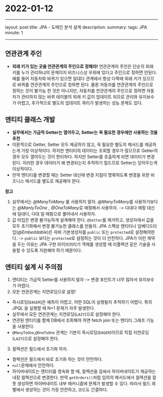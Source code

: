 # 2022-01-12- - - -
layout: post
title: JPA - 도메인 분석 설계
description: 
summary: 
tags: JPA
minute: 1
- - - -

## 연관관계 주인
* **외래 키가 있는 곳을 연관관계의 주인으로 정해라!**
연관관계의 주인은 단순히 외래 키를 누가 관리하냐의 문제이지 비즈니스상 우위에 있다고 주인으로 정하면 안된다.
예를 들어 자동차와 바퀴가 있으면 일대다 관계에서 항상 다쪽에 외래 키가 있으므로 바퀴를 연관관계의 주인으로 정하면 된다.
물론 자동자를 연관관계의 주인으로 정하는 것이 불가능 한 것은 아니지만, 자동차를 연관관계의 주인으로 정하면 자동차가 관리하지 않는 바퀴 테이블의 외래 키 값이 업데이트 되므로 관리와 유지보수가 어렵고, 추가적으로 별도의 업데이트 쿼리가 발생하는 성능 문제도 있다.

## 엔티티 클래스 개발
* **실무에서는 가급적 Getter는 열어두고, Setter는 꼭 필요한 경우에만 사용하는 것을 추천**
* 이론적으로 Getter, Setter 모두 제공하지 않고, 꼭 필요한 별도의 메서드를 제공하는게 가장 이상적이다. 하지만 엔티티의 데이터는 조회할 경우가 많으므로 Getter의 경우 모두 열어두는 것이 편리하다. 하지만 Setter를 호출하게 되면 데이터가 변경된다. 이러한 경우 데이터가 왜 변경되는지 추적하기 힘드므로 Setter는 닫아두는게 이상적이다.
* 만약 엔티티를 변경할 때는 Setter 대신에 변경 지점이 명확하도록 변경을 위한 비즈니스 메서드를 별도로 제공해야 한다.

**참고**
1. 실무에서는 *@ManyToMany* 를 사용하지 말자.
*@ManyToMany*를 사용하기보다는 *@MantyToOne* , *@OneToMany*로 매핑해서 사용하자. -> 다대다 매핑 대신에 일대다, 다대 일 매핑으로 풀어내서 사용하자.
2. 값 타입은 변경 불가능하게 설계해야 한다.
`@Setter`를 제거하고, 생성자에서 값을 모두 초기화해서 변경 불가능한 클래스를 만들자. JPA 스펙상 엔티티나 임베디드타입(*@Embeddable*)은 자바 기본생성자를 `public` 또는 `protected`로 설정해야한다. -> `public` 보다는 `protected`로 설정하는 것이 더 안전하다.
JPA가 이런 제약을 두는 이유는 JPA 구현 라이브러리가 객체를 생성할 때 리플렉션 같은 기술을 사용할 수 있도록 지원해야 하기 때문이다.

## 엔티티 설계 시 주의점
1. 엔티티는 가급적 Setter를 사용하지 말자 -> 변경 포인트가 너무 많아서 유지보수가 어렵다.
2. 모든 연관관계는 지연로딩으로 설정!
* 즉시로딩(`EAGER`)은 예측이 어렵고, 어떤 SQL이 실행될지 추적하기 어렵다. 특히 JPQL 을 실행할 때 N+1 문제가 자주 발생한다.
* 실무에서 모든 연관관계는 지연로딩(`LAZY`)으로 설정해야 한다.
* 연관된 엔티티를 함께 DB에서 조회해야 하면 fetch join 또는 엔티티 그래프 기능을 사용한다.
* `@ManyToOne`,`@OneToOne` 관계는 기본이 즉시로딩(`EAGER`)이므로 직접 지연로딩(`LAZY`)으로 설정해야 한다.
3. 컬렉션은 필드에서 초기화 하자.
* 컬렉션은 필드에서 바로 초기화 하는 것이 안전하다.
* `null`문제에서 안전하다.
* 하이버네이트는 엔티티를 영속화 할 때, 컬렉션을 감싸서 하이버네이트가 제공하는 내장 컬렉션으로 변경한다. 만약 `getOrders()`처럼 임의의 메서드에서 컬렉션을 잘못 생성하면 하이버네이트 내부 매커니즘에 문제가 발생할 수 있다. 따라서 필드 레벨에서 생성하는 것이 가장 안전하고, 코드도 간결하다.
